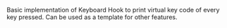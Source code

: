 Basic implementation of Keyboard Hook to print virtual key code of every key pressed. Can be used as a template for other features.